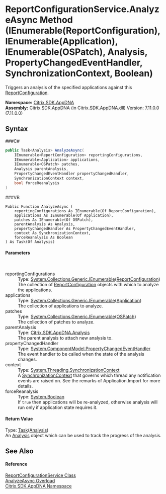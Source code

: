 # ReportConfigurationService.AnalyzeAsync Method (IEnumerable(ReportConfiguration), IEnumerable(Application), IEnumerable(OSPatch), Analysis, PropertyChangedEventHandler, SynchronizationContext, Boolean)
 

Triggers an analysis of the specified applications against this <a href="T_Citrix_SDK_AppDNA_ReportConfiguration">ReportConfiguration</a>.

**Namespace:**&nbsp;<a href="N_Citrix_SDK_AppDNA">Citrix.SDK.AppDNA</a><br />**Assembly:**&nbsp;Citrix.SDK.AppDNA (in Citrix.SDK.AppDNA.dll) Version: 7.11.0.0 (7.11.0.0)

## Syntax

###C#
```csharp
public Task<Analysis> AnalyzeAsync(
	IEnumerable<ReportConfiguration> reportingConfigurations,
	IEnumerable<Application> applications,
	IEnumerable<OSPatch> patches,
	Analysis parentAnalysis,
	PropertyChangedEventHandler propertyChangedHandler,
	SynchronizationContext context,
	bool forceReanalysis
)
```

###VB
```vbnet
Public Function AnalyzeAsync ( 
	reportingConfigurations As IEnumerable(Of ReportConfiguration),
	applications As IEnumerable(Of Application),
	patches As IEnumerable(Of OSPatch),
	parentAnalysis As Analysis,
	propertyChangedHandler As PropertyChangedEventHandler,
	context As SynchronizationContext,
	forceReanalysis As Boolean
) As Task(Of Analysis)
```


#### Parameters
&nbsp;<dl><dt>reportingConfigurations</dt><dd>Type: <a href="http://msdn2.microsoft.com/en-us/library/9eekhta0" target="_blank">System.Collections.Generic.IEnumerable</a>(<a href="T_Citrix_SDK_AppDNA_ReportConfiguration">ReportConfiguration</a>)<br />The collection of <a href="T_Citrix_SDK_AppDNA_ReportConfiguration">ReportConfiguration</a> objects with which to analyze the applications.</dd><dt>applications</dt><dd>Type: <a href="http://msdn2.microsoft.com/en-us/library/9eekhta0" target="_blank">System.Collections.Generic.IEnumerable</a>(<a href="T_Citrix_SDK_AppDNA_Application">Application</a>)<br />The collection of applications to analyze.</dd><dt>patches</dt><dd>Type: <a href="http://msdn2.microsoft.com/en-us/library/9eekhta0" target="_blank">System.Collections.Generic.IEnumerable</a>(<a href="T_Citrix_SDK_AppDNA_OSPatch">OSPatch</a>)<br />The collection of patches to analyze.</dd><dt>parentAnalysis</dt><dd>Type: <a href="T_Citrix_SDK_AppDNA_Analysis">Citrix.SDK.AppDNA.Analysis</a><br />The parent analysis to attach new analysis to.</dd><dt>propertyChangedHandler</dt><dd>Type: <a href="http://msdn2.microsoft.com/en-us/library/hyza7z75" target="_blank">System.ComponentModel.PropertyChangedEventHandler</a><br />The event handler to be called when the state of the analysis changes.</dd><dt>context</dt><dd>Type: <a href="http://msdn2.microsoft.com/en-us/library/wx31754f" target="_blank">System.Threading.SynchronizationContext</a><br />A <a href="http://msdn2.microsoft.com/en-us/library/wx31754f" target="_blank">SynchronizationContext</a> that governs which thread any notification events are raised on. See the remarks of Application.Import for more details.</dd><dt>forceReanalysis</dt><dd>Type: <a href="http://msdn2.microsoft.com/en-us/library/a28wyd50" target="_blank">System.Boolean</a><br />If `true` then applications will be re-analyzed, otherwise analysis will run only if application state requires it.</dd></dl>

#### Return Value
Type: <a href="http://msdn2.microsoft.com/en-us/library/dd321424" target="_blank">Task</a>(<a href="T_Citrix_SDK_AppDNA_Analysis">Analysis</a>)<br />An <a href="T_Citrix_SDK_AppDNA_Analysis">Analysis</a> object which can be used to track the progress of the analysis.

## See Also


#### Reference
<a href="T_Citrix_SDK_AppDNA_ReportConfigurationService">ReportConfigurationService Class</a><br /><a href="Overload_Citrix_SDK_AppDNA_ReportConfigurationService_AnalyzeAsync">AnalyzeAsync Overload</a><br /><a href="N_Citrix_SDK_AppDNA">Citrix.SDK.AppDNA Namespace</a><br />